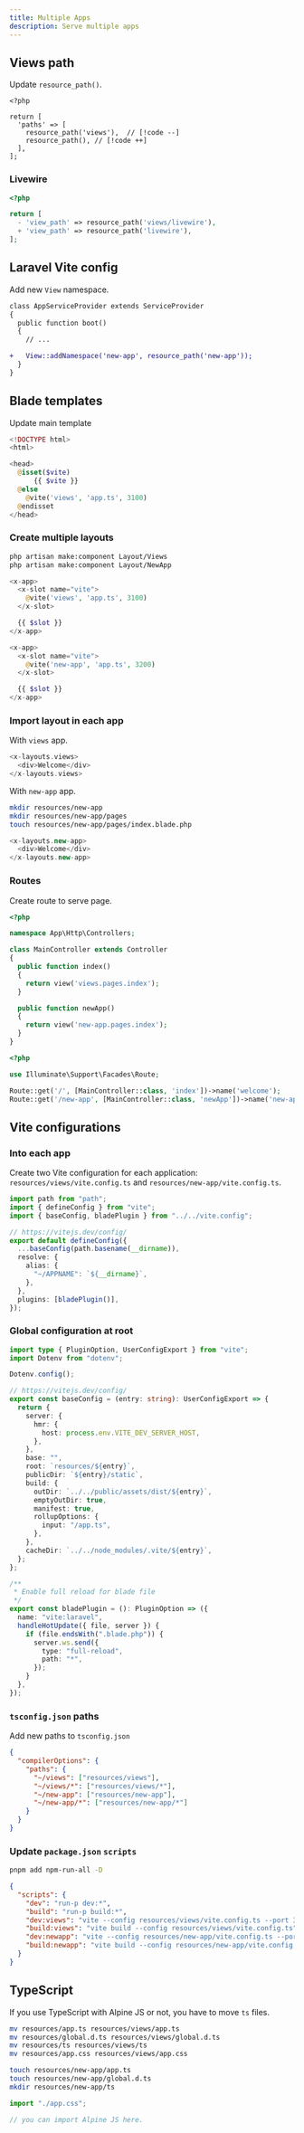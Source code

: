 ```yaml
---
title: Multiple Apps
description: Serve multiple apps
---
```


## Views path

Update `resource_path()`.

```php:config/view.php
<?php

return [
  'paths' => [
    resource_path('views'),  // [!code --]
    resource_path(), // [!code ++]
  ],
];
```

### Livewire

```php title="config/livewire.php"
<?php

return [
  - 'view_path' => resource_path('views/livewire'),
  + 'view_path' => resource_path('livewire'),
];
```

## Laravel Vite config

Add new `View` namespace.

```diff [app/Providers/AppServiceProvider.php"
class AppServiceProvider extends ServiceProvider
{
  public function boot()
  {
    // ...

+   View::addNamespace('new-app', resource_path('new-app'));
  }
}
```

## Blade templates

Update main template

```php title="resources/components/app.blade.php"
<!DOCTYPE html>
<html>

<head>
  @isset($vite)
      {{ $vite }}
  @else
    @vite('views', 'app.ts', 3100)
  @endisset
</head>
```

### Create multiple layouts

```sh
php artisan make:component Layout/Views
php artisan make:component Layout/NewApp
```

```php title="resources/components/layouts/views.blade.php"
<x-app>
  <x-slot name="vite">
    @vite('views', 'app.ts', 3100)
  </x-slot>

  {{ $slot }}
</x-app>
```

```php title="resources/components/layouts/new-app.blade.php"
<x-app>
  <x-slot name="vite">
    @vite('new-app', 'app.ts', 3200)
  </x-slot>

  {{ $slot }}
</x-app>
```

### Import layout in each app

With `views` app.

```php title="resources/views/pages/index.blade.php"
<x-layouts.views>
  <div>Welcome</div>
</x-layouts.views>
```

With `new-app` app.

```sh
mkdir resources/new-app
mkdir resources/new-app/pages
touch resources/new-app/pages/index.blade.php
```

```php title="resources/new-app/pages/index.blade.php"
<x-layouts.new-app>
  <div>Welcome</div>
</x-layouts.new-app>
```

### Routes

Create route to serve page.

```php title="app/Http/Controllers/MainController.php"
<?php

namespace App\Http\Controllers;

class MainController extends Controller
{
  public function index()
  {
    return view('views.pages.index');
  }

  public function newApp()
  {
    return view('new-app.pages.index');
  }
}
```

```php title="routes/web.php"
<?php

use Illuminate\Support\Facades\Route;

Route::get('/', [MainController::class, 'index'])->name('welcome');
Route::get('/new-app', [MainController::class, 'newApp'])->name('new-app');
```

## Vite configurations

### Into each app

Create two Vite configuration for each application: `resources/views/vite.config.ts` and `resources/new-app/vite.config.ts`.

```ts title="resources/[APPNAME]/vite.config.ts"
import path from "path";
import { defineConfig } from "vite";
import { baseConfig, bladePlugin } from "../../vite.config";

// https://vitejs.dev/config/
export default defineConfig({
  ...baseConfig(path.basename(__dirname)),
  resolve: {
    alias: {
      "~/APPNAME": `${__dirname}`,
    },
  },
  plugins: [bladePlugin()],
});
```

### Global configuration at root

```ts title="vite.config.ts"
import type { PluginOption, UserConfigExport } from "vite";
import Dotenv from "dotenv";

Dotenv.config();

// https://vitejs.dev/config/
export const baseConfig = (entry: string): UserConfigExport => {
  return {
    server: {
      hmr: {
        host: process.env.VITE_DEV_SERVER_HOST,
      },
    },
    base: "",
    root: `resources/${entry}`,
    publicDir: `${entry}/static`,
    build: {
      outDir: `../../public/assets/dist/${entry}`,
      emptyOutDir: true,
      manifest: true,
      rollupOptions: {
        input: "/app.ts",
      },
    },
    cacheDir: `../../node_modules/.vite/${entry}`,
  };
};

/**
 * Enable full reload for blade file
 */
export const bladePlugin = (): PluginOption => ({
  name: "vite:laravel",
  handleHotUpdate({ file, server }) {
    if (file.endsWith(".blade.php")) {
      server.ws.send({
        type: "full-reload",
        path: "*",
      });
    }
  },
});
```

### `tsconfig.json` paths

Add new paths to `tsconfig.json`

```json title="tsconfig.json"
{
  "compilerOptions": {
    "paths": {
      "~/views": ["resources/views"],
      "~/views/*": ["resources/views/*"],
      "~/new-app": ["resources/new-app"],
      "~/new-app/*": ["resources/new-app/*"]
    }
  }
}
```

### Update `package.json` `scripts`

```sh
pnpm add npm-run-all -D
```

```json title="package.json"
{
  "scripts": {
    "dev": "run-p dev:*",
    "build": "run-p build:*",
    "dev:views": "vite --config resources/views/vite.config.ts --port 3100 --host",
    "build:views": "vite build --config resources/views/vite.config.ts",
    "dev:newapp": "vite --config resources/new-app/vite.config.ts --port 3200 --host",
    "build:newapp": "vite build --config resources/new-app/vite.config.ts"
  }
}
```

## TypeScript

If you use TypeScript with Alpine JS or not, you have to move `ts` files.

```sh
mv resources/app.ts resources/views/app.ts
mv resources/global.d.ts resources/views/global.d.ts
mv resources/ts resources/views/ts
mv resources/app.css resources/views/app.css
```

```sh
touch resources/new-app/app.ts
touch resources/new-app/global.d.ts
mkdir resources/new-app/ts
```

```ts title="resources/APPNAME/app.ts"
import "./app.css";

// you can import Alpine JS here.
```
